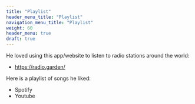 ```yaml
---
title: "Playlist"
header_menu_title: "Playlist"
navigation_menu_title: "Playlist"
weight: 60
header_menu: true
draft: true
---
```


He loved using this app/website to listen to radio stations around the world:  
- https://radio.garden/

Here is a playlist of songs he liked:
- Spotify
- Youtube